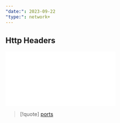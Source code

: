 ```yaml
---
"date:": 2023-09-22
"type:": network+
---
```

## Http Headers 


![Etag](/Etag.md)




>[!quote] [ports](/ports/ports.md)